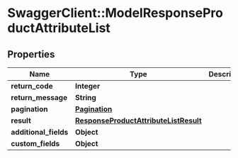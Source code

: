 # SwaggerClient::ModelResponseProductAttributeList

## Properties
Name | Type | Description | Notes
------------ | ------------- | ------------- | -------------
**return_code** | **Integer** |  | [optional] 
**return_message** | **String** |  | [optional] 
**pagination** | [**Pagination**](Pagination.md) |  | [optional] 
**result** | [**ResponseProductAttributeListResult**](ResponseProductAttributeListResult.md) |  | [optional] 
**additional_fields** | **Object** |  | [optional] 
**custom_fields** | **Object** |  | [optional] 


